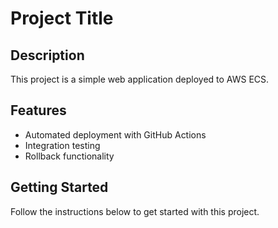 # Project Title

## Description
This project is a simple web application deployed to AWS ECS.

## Features
- Automated deployment with GitHub Actions
- Integration testing
- Rollback functionality

## Getting Started
Follow the instructions below to get started with this project.
